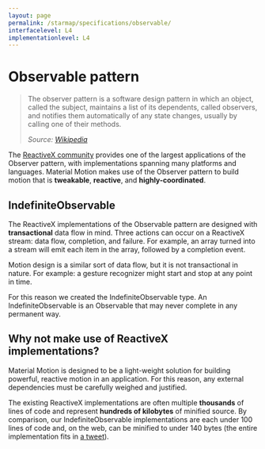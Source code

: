 ```yaml
---
layout: page
permalink: /starmap/specifications/observable/
interfacelevel: L4
implementationlevel: L4
---
```


# Observable pattern

> The observer pattern is a software design pattern in which an object, called the subject,
> maintains a list of its dependents, called observers, and notifies them automatically of any state
> changes, usually by calling one of their methods.
>
> *Source: [Wikipedia](https://en.wikipedia.org/wiki/Observer_pattern)*

The [ReactiveX community](http://reactivex.io/) provides one of the largest applications of the
Observer pattern, with implementations spanning many platforms and languages. Material Motion makes
use of the Observer pattern to build motion that is **tweakable**, **reactive**, and
**highly-coordinated**.

## IndefiniteObservable

The ReactiveX implementations of the Observable pattern are designed with **transactional** data
flow in mind. Three actions can occur on a ReactiveX stream: data flow, completion, and failure. For
example, an array turned into a stream will emit each item in the array, followed by a completion
event.

Motion design is a similar sort of data flow, but it is not transactional in nature. For example: a
gesture recognizer might start and stop at any point in time.

For this reason we created the IndefiniteObservable type. An IndefiniteObservable is an Observable
that may never complete in any permanent way.

## Why not make use of ReactiveX implementations?

Material Motion is designed to be a light-weight solution for building powerful, reactive motion in
an application. For this reason, any external dependencies must be carefully weighed and justified.

The existing ReactiveX implementations are often multiple **thousands** of lines of code and
represent **hundreds of kilobytes** of minified source. By comparison, our IndefiniteObservable
implementations are each under 100 lines of code and, on the web, can be minified to under 140 bytes
(the entire implementation fits in
[a tweet](https://twitter.com/material_motion/status/804855074988003328)).
